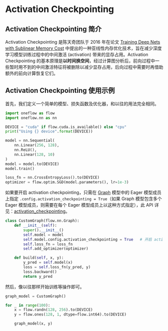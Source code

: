 # Activation Checkpointing

## Activation Checkpointing 简介

Activation Checkpointing 是陈天奇团队于 2016 年在论文 [Training Deep Nets with Sublinear Memory Cost](https://arxiv.org/abs/1604.06174) 中提出的一种亚线性内存优化技术，旨在减少深度学习模型训练过程中的中间激活 (activation) 带来的显存占用。Activation Checkpointing 的基本原理是**以时间换空间**，经过计算图分析后，前向过程中一些暂时用不到的中间激活特征将被删除以减少显存占用，后向过程中需要时再借助额外的前向计算恢复它们。

## Activation Checkpointing 使用示例

首先，我们定义一个简单的模型、损失函数及优化器，和以往的用法完全相同。
```python
import oneflow as flow
import oneflow.nn as nn

DEVICE = "cuda" if flow.cuda.is_available() else "cpu"
print("Using {} device".format(DEVICE))

model = nn.Sequential(
    nn.Linear(256, 128), 
    nn.ReLU(),
    nn.Linear(128, 10)
)
model = model.to(DEVICE)
model.train()

loss_fn = nn.CrossEntropyLoss().to(DEVICE)
optimizer = flow.optim.SGD(model.parameters(), lr=1e-3)
```

如果要开启 activation checkpointing，只需在 [Graph](../basics/08_nn_graph.md) 模型中的 Eager 模型成员上指定 `.config.activation_checkpointing = True`（如果 Graph 模型包含多个 Eager 模型成员，则需要在每个 Eager 模型成员上以这种方式指定），此 API 详见：[activation_checkpointing](https://oneflow.readthedocs.io/en/master/graph.html#oneflow.nn.graph.block_config.BlockConfig.activation_checkpointing)。
```python
class CustomGraph(flow.nn.Graph):
    def __init__(self):
        super().__init__()
        self.model = model
        self.model.config.activation_checkpointing = True   # 开启 activation checkpointing
        self.loss_fn = loss_fn
        self.add_optimizer(optimizer)

    def build(self, x, y):
        y_pred = self.model(x)
        loss = self.loss_fn(y_pred, y)
        loss.backward()
        return y_pred
```

然后，像以往那样开始训练等操作即可。
```python
graph_model = CustomGraph()

for _ in range(100):
    x = flow.randn(128, 256).to(DEVICE)
    y = flow.ones(128, 1, dtype=flow.int64).to(DEVICE)

    graph_model(x, y)
```

